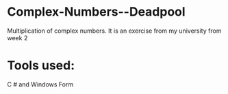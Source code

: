 # Complex-Numbers--Deadpool
Multiplication of complex numbers. It is an exercise from my university from week 2

# Tools used:
C # and Windows Form
